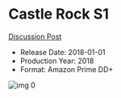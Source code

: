 # Castle Rock S1

[Discussion Post](https://www.avsforum.com/threads/bass-eq-for-filtered-movies.2995212/post-59414248)

* Release Date: 2018-01-01
* Production Year: 2018
* Format: Amazon Prime DD+

![img 0](https://i.imgur.com/Vt3CZsh.jpg)


